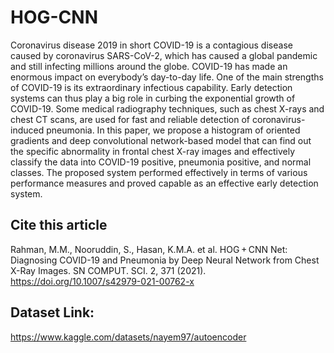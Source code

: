 # HOG-CNN
Coronavirus disease 2019 in short COVID-19 is a contagious disease caused by coronavirus SARS-CoV-2, which has caused a global pandemic and still infecting millions around the globe. COVID-19 has made an enormous impact on everybody’s day-to-day life. One of the main strengths of COVID-19 is its extraordinary infectious capability. Early detection systems can thus play a big role in curbing the exponential growth of COVID-19. Some medical radiography techniques, such as chest X-rays and chest CT scans, are used for fast and reliable detection of coronavirus-induced pneumonia. In this paper, we propose a histogram of oriented gradients and deep convolutional network-based model that can find out the specific abnormality in frontal chest X-ray images and effectively classify the data into COVID-19 positive, pneumonia positive, and normal classes. The proposed system performed effectively in terms of various performance measures and proved capable as an effective early detection system.
## Cite this article
Rahman, M.M., Nooruddin, S., Hasan, K.M.A. et al. HOG + CNN Net: Diagnosing COVID-19 and Pneumonia by Deep Neural Network from Chest X-Ray Images. SN COMPUT. SCI. 2, 371 (2021). https://doi.org/10.1007/s42979-021-00762-x
## Dataset Link: 
https://www.kaggle.com/datasets/nayem97/autoencoder
